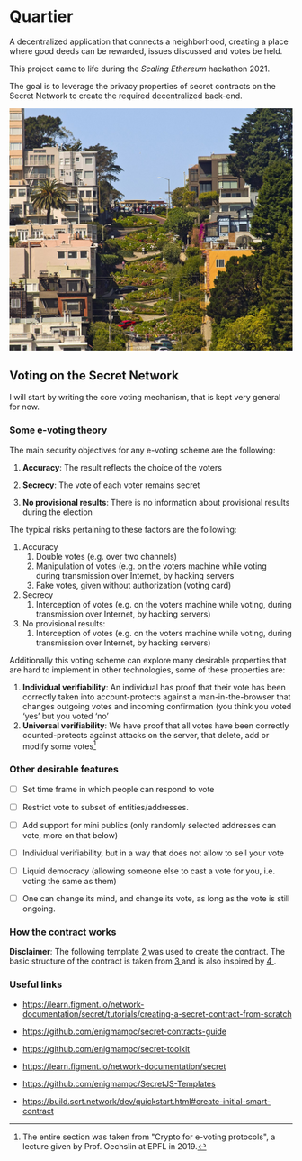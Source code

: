 # Quartier

A decentralized application that connects a neighborhood, creating a place where good deeds can be rewarded, issues discussed and votes be held.

This project came to life during the *Scaling Ethereum* hackathon 2021.

The goal is to leverage the privacy properties of secret contracts on the Secret Network to create the required decentralized back-end.

<img src="pics\4.jpg" alt="1" style="zoom:80%;" />

## Voting on the Secret Network

I will start by writing the core voting mechanism, that is kept very general for now.

### Some e-voting theory

The main security objectives for any e-voting scheme are the following:

1. **Accuracy**: The result reflects the choice of the voters

 2. **Secrecy**: The vote of each voter remains secret
 3. **No provisional results**: There is no information about provisional results during the election

The typical risks pertaining to these factors are the following:

1. Accuracy 
   1. Double votes (e.g. over two channels)
   2. Manipulation of votes (e.g. on the voters machine while voting during transmission over Internet, by hacking servers
   3. Fake votes, given without authorization (voting card)
2. Secrecy
   1. Interception of votes (e.g. on the voters machine while voting, during transmission over Internet, by hacking servers)
3. No provisional results:
   1. Interception of votes (e.g. on the voters machine while voting, during transmission over Internet, by hacking servers)

 

Additionally this voting scheme can explore many desirable properties that are hard to implement
 in other technologies, some of these properties are:

1. **Individual verifiability**: An individual has proof that their vote has been correctly taken into account-protects against a man-in-the-browser that changes outgoing votes and incoming confirmation (you think you voted ‘yes’ but you voted ‘no’
2. **Universal verifiability**: We have proof that all votes have been correctly counted-protects against attacks on the server, that delete, add or modify some votes[^1]

### Other desirable features

- [ ] Set time frame in which people can respond to vote
- [ ] Restrict vote to subset of entities/addresses.
- [ ] Add  support for mini publics (only randomly selected addresses can vote, more on that below)
- [ ] Individual verifiability, but in a way that does not allow to sell your vote
- [ ] Liquid democracy (allowing someone else to cast a vote for you, i.e. voting the same as them)
- [ ] One can change its mind, and change its vote, as long as the vote is still ongoing.



### How the contract works

**Disclaimer**: The following template [ 2 ] was used to create the contract. The basic structure of the contract is taken from [ 3 ] and is also inspired by [ 4 ].





### Useful links

- https://learn.figment.io/network-documentation/secret/tutorials/creating-a-secret-contract-from-scratch
- https://github.com/enigmampc/secret-contracts-guide
- https://github.com/enigmampc/secret-toolkit

- https://learn.figment.io/network-documentation/secret

- https://github.com/enigmampc/SecretJS-Templates

- https://build.scrt.network/dev/quickstart.html#create-initial-smart-contract






[^1]: The entire section was taken from "Crypto for e-voting protocols", a lecture given by Prof. Oechslin at EPFL in 2019.
[^2]: Image taken from https://commons.wikimedia.org/wiki/File:Lombard_Street,_San_Francisco._(Unsplash).jpg



[2]: https://github.com/enigmampc/secret-template
[3]: https://github.com/enigmampc/SecretSimpleVote
[4]: https://github.com/baedrik/SCRT-sealed-bid-auction/blob/master/src/contract.rs

